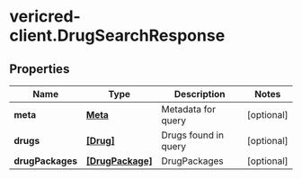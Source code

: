 # vericred-client.DrugSearchResponse

## Properties
Name | Type | Description | Notes
------------ | ------------- | ------------- | -------------
**meta** | [**Meta**](Meta.md) | Metadata for query | [optional] 
**drugs** | [**[Drug]**](Drug.md) | Drugs found in query | [optional] 
**drugPackages** | [**[DrugPackage]**](DrugPackage.md) | DrugPackages | [optional] 


